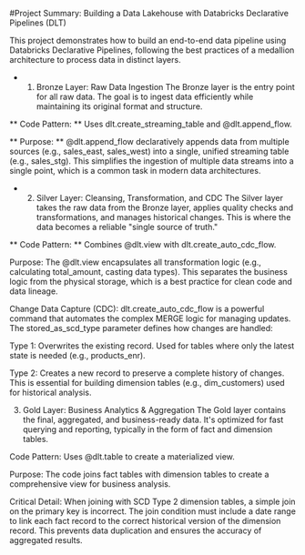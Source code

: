 #Project Summary: Building a Data Lakehouse with Databricks Declarative Pipelines (DLT)

This project demonstrates how to build an end-to-end data pipeline using Databricks Declarative Pipelines, following the best practices of a medallion architecture to process data in distinct layers.

* 1. Bronze Layer: Raw Data Ingestion
The Bronze layer is the entry point for all raw data. The goal is to ingest data efficiently while maintaining its original format and structure.

** Code Pattern: ** Uses dlt.create_streaming_table and @dlt.append_flow.

** Purpose: ** @dlt.append_flow declaratively appends data from multiple sources (e.g., sales_east, sales_west) into a single, unified streaming table (e.g., sales_stg). This simplifies the ingestion of multiple data streams into a single point, which is a common task in modern data architectures.

* 2. Silver Layer: Cleansing, Transformation, and CDC
The Silver layer takes the raw data from the Bronze layer, applies quality checks and transformations, and manages historical changes. This is where the data becomes a reliable "single source of truth."

** Code Pattern: ** Combines @dlt.view with dlt.create_auto_cdc_flow.

Purpose: The @dlt.view encapsulates all transformation logic (e.g., calculating total_amount, casting data types). This separates the business logic from the physical storage, which is a best practice for clean code and data lineage.

Change Data Capture (CDC): dlt.create_auto_cdc_flow is a powerful command that automates the complex MERGE logic for managing updates. The stored_as_scd_type parameter defines how changes are handled:

Type 1: Overwrites the existing record. Used for tables where only the latest state is needed (e.g., products_enr).

Type 2: Creates a new record to preserve a complete history of changes. This is essential for building dimension tables (e.g., dim_customers) used for historical analysis.

3. Gold Layer: Business Analytics & Aggregation
The Gold layer contains the final, aggregated, and business-ready data. It's optimized for fast querying and reporting, typically in the form of fact and dimension tables.

Code Pattern: Uses @dlt.table to create a materialized view.

Purpose: The code joins fact tables with dimension tables to create a comprehensive view for business analysis.

Critical Detail: When joining with SCD Type 2 dimension tables, a simple join on the primary key is incorrect. The join condition must include a date range to link each fact record to the correct historical version of the dimension record. This prevents data duplication and ensures the accuracy of aggregated results.
